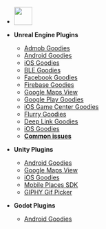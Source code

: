 - <a href="https://www.patreon.com/bePatron?u=168010"><img src="/icons/patreon.png" style="height:42px;vertical-align: bottom"></a>

- **Unreal Engine Plugins**
	* [Admob Goodies](ue-plugins/admob-unreal)
	* [Android Goodies](ue-plugins/android-goodies-unreal)
	* [iOS Goodies](ue-plugins/ios-goodies)
	* [BLE Goodies](ue-plugins/ble-goodies)
	* [Facebook Goodies](ue-plugins/facebook-goodies)
	* [Firebase Goodies](ue-plugins/firebase-unreal)
	* [Google Maps View](ue-plugins/google-maps-unreal)
	* [Google Play Goodies](ue-plugins/google-play-unreal)
	* [iOS Game Center Goodies](ue-plugins/game-center-unreal)
	* [Flurry Goodies](ue-plugins/flurry-unreal)
	* [Deep Link Goodies](ue-plugins/deep-link-unreal)
	* [iOS Goodies](ue-plugins/ios-goodies)
	* **[Common issues](ue-plugins/common-issues)**

- **Unity Plugins**
	* [Android Goodies](unity-plugins/android-goodies)
	* [Google Maps View](unity-plugins/google-maps)
	* [iOS Goodies](unity-plugins/ios-goodies)
	* [Mobile Places SDK](unity-plugins/places-sdk)
    * [GIPHY Gif Picker](unity-plugins/giphy)

- **Godot Plugins**
	* [Android Goodies](godot-plugins/android-goodies-godot)
